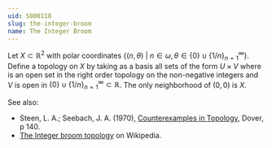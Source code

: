 ```yaml
---
uid: S000118
slug: the-integer-broom
name: The Integer Broom
---
```

Let $X \subset \mathbb{R}^2$ with polar coordinates $\{(n,\theta)\ |\ n \in \omega, \theta \in \{0\} \cup \{1/n\}_{n=1}^\infty\}$. Define a topology on $X$ by taking as a basis all sets of the form $U \times V$ where is an open set in the right order topology on the non-negative integers and $V$ is open in $\{0\} \cup \{1/n\}_{n=1}^\infty \subset \mathbb{R}$. The only neighborhood of $(0,0)$ is $X$.

See also:

* Steen, L. A.; Seebach, J. A. (1970), [Counterexamples in Topology](http://books.google.com/books/about/Counterexamples_in_Topology.html?id=DkEuGkOtSrUC), Dover, p 140.
* [The Integer broom topology](http://en.wikipedia.org/wiki/Integer_broom) on Wikipedia.

